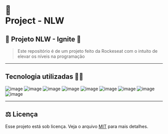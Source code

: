 <h1>
📄<br>Project - NLW 
</h1>

## 🚀 Projeto NLW - Ignite 🚀

> Este repositório é de um projeto feito da Rockeseat com o intuito de elevar os níveis na programação
---
## Tecnologia utilizadas 🐱‍👤

![image](https://img.shields.io/badge/Node.js-43853D?style=for-the-badge&logo=node.js&logoColor=white)
![image](https://img.shields.io/badge/TypeScript-007ACC?style=for-the-badge&logo=typescript&logoColor=white)
![image](https://img.shields.io/badge/React-20232A?style=for-the-badge&logo=react&logoColor=61DAFB)
![image](https://img.shields.io/badge/React_Native-20232A?style=for-the-badge&logo=react&logoColor=61DAFB)
![image](https://img.shields.io/badge/Tailwind_CSS-38B2AC?style=for-the-badge&logo=tailwind-css&logoColor=white)
![image](https://img.shields.io/badge/vite.js-12100E?style=for-the-badge&logo=vite.js&logoColor=white)
![image](https://img.shields.io/badge/expo-20232A?style=for-the-badge&logo=expo&logoColor=61DAFB)
![image](https://img.shields.io/badge/prisma-20232A?style=for-the-badge&logo=prisma&logoColor=61DAFB)
![image](https://img.shields.io/badge/fastify-20232A?style=for-the-badge&logo=fastify&logoColor=61DAFB)

---


## ⚖ Licença

Esse projeto está sob licença. Veja o arquivo [MIT](https://github.com/CamilaF56/project-NLW/blob/main/LICENSE) para mais detalhes.<br>


